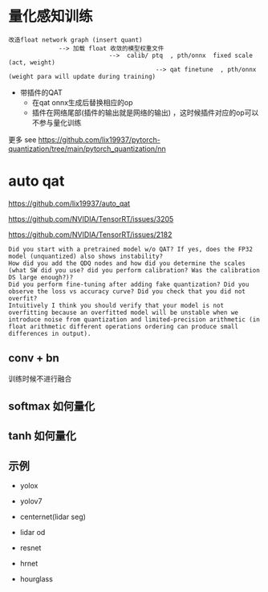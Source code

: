 
# 量化感知训练   

```
改造float network graph (insert quant)
              --> 加载 float 收敛的模型权重文件       
                            -->  calib/ ptq  , pth/onnx  fixed scale (act, weight)    
                                         --> qat finetune  , pth/onnx (weight para will update during training)   
```

* 带插件的QAT 
  + 在qat onnx生成后替换相应的op   
  + 插件在网络尾部(插件的输出就是网络的输出) ，这时候插件对应的op可以不参与量化训练       

更多 see https://github.com/lix19937/pytorch-quantization/tree/main/pytorch_quantization/nn   

# auto qat    
https://github.com/lix19937/auto_qat    

https://github.com/NVIDIA/TensorRT/issues/3205


https://github.com/NVIDIA/TensorRT/issues/2182       

```
Did you start with a pretrained model w/o QAT? If yes, does the FP32 model (unquantized) also shows instability?
How did you add the QDQ nodes and how did you determine the scales (what SW did you use? did you perform calibration? Was the calibration DS large enough?)?
Did you perform fine-tuning after adding fake quantization? Did you observe the loss vs accuracy curve? Did you check that you did not overfit?
Intuitively I think you should verify that your model is not overfitting because an overfitted model will be unstable when we introduce noise from quantization and limited-precision arithmetic (in float arithmetic different operations ordering can produce small differences in output).
```


## conv + bn 
训练时候不进行融合   

## softmax 如何量化  

## tanh 如何量化  



## 示例  
* yolox

* yolov7

* centernet(lidar seg)

* lidar od

* resnet

* hrnet

* hourglass


